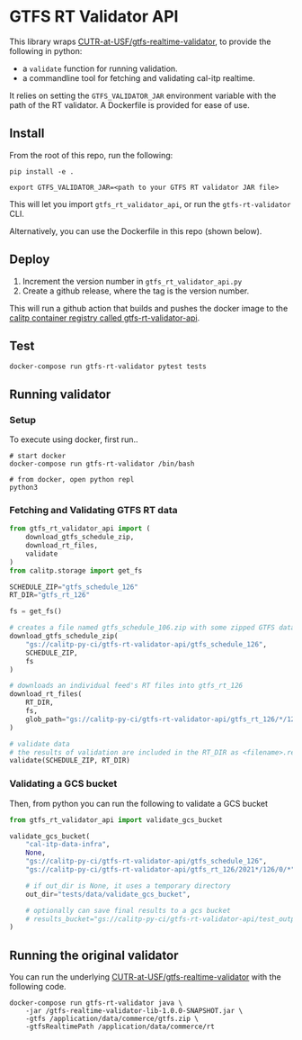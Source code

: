 # GTFS RT Validator API

This library wraps [CUTR-at-USF/gtfs-realtime-validator](https://github.com/CUTR-at-USF/gtfs-realtime-validator),
to provide the following in python:

* a `validate` function for running validation.
* a commandline tool for fetching and validating cal-itp realtime.

It relies on setting the `GTFS_VALIDATOR_JAR` environment variable with the path of the RT validator.
A Dockerfile is provided for ease of use.

## Install

From the root of this repo, run the following:

```
pip install -e .

export GTFS_VALIDATOR_JAR=<path to your GTFS RT validator JAR file>
```

This will let you import `gtfs_rt_validator_api`, or run the `gtfs-rt-validator` CLI.

Alternatively, you can use the Dockerfile in this repo (shown below).

## Deploy

1. Increment the version number in `gtfs_rt_validator_api.py`
2. Create a github release, where the tag is the version number.

This will run a github action that builds and pushes the docker image to the
[calitp container registry called gtfs-rt-validator-api](https://github.com/orgs/cal-itp/packages?repo_name=gtfs-rt-validator-api).



## Test

```shell
docker-compose run gtfs-rt-validator pytest tests
```

## Running validator

### Setup

To execute using docker, first run..

```shell
# start docker
docker-compose run gtfs-rt-validator /bin/bash

# from docker, open python repl
python3
```

### Fetching and Validating GTFS RT data

```python
from gtfs_rt_validator_api import (
    download_gtfs_schedule_zip,
    download_rt_files,
    validate
)
from calitp.storage import get_fs

SCHEDULE_ZIP="gtfs_schedule_126"
RT_DIR="gtfs_rt_126"

fs = get_fs()

# creates a file named gtfs_schedule_106.zip with some zipped GTFS data
download_gtfs_schedule_zip(
    "gs://calitp-py-ci/gtfs-rt-validator-api/gtfs_schedule_126",
    SCHEDULE_ZIP,
    fs
)

# downloads an individual feed's RT files into gtfs_rt_126
download_rt_files(
    RT_DIR,
    fs,
    glob_path="gs://calitp-py-ci/gtfs-rt-validator-api/gtfs_rt_126/*/126/0/*",
)

# validate data
# the results of validation are included in the RT_DIR as <filename>.results.json
validate(SCHEDULE_ZIP, RT_DIR)
```

### Validating a GCS bucket

Then, from python you can run the following to validate a GCS bucket

```python
from gtfs_rt_validator_api import validate_gcs_bucket

validate_gcs_bucket(
    "cal-itp-data-infra", 
    None,
    "gs://calitp-py-ci/gtfs-rt-validator-api/gtfs_schedule_126",
    "gs://calitp-py-ci/gtfs-rt-validator-api/gtfs_rt_126/2021*/126/0/*",

    # if out_dir is None, it uses a temporary directory
    out_dir="tests/data/validate_gcs_bucket",

    # optionally can save final results to a gcs bucket
    # results_bucket="gs://calitp-py-ci/gtfs-rt-validator-api/test_output"
)
```

## Running the original validator

You can run the underlying [CUTR-at-USF/gtfs-realtime-validator](https://github.com/CUTR-at-USF/gtfs-realtime-validator) with the following code.

```
docker-compose run gtfs-rt-validator java \
    -jar /gtfs-realtime-validator-lib-1.0.0-SNAPSHOT.jar \
    -gtfs /application/data/commerce/gtfs.zip \
    -gtfsRealtimePath /application/data/commerce/rt
```
